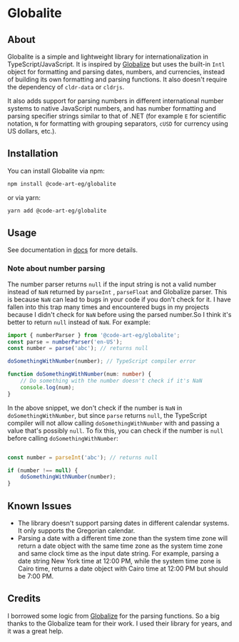 # Globalite

## About

Globalite is a simple and lightweight library for internationalization in TypeScript/JavaScript. 
It is inspired by [Globalize](https://github.com/globalizejs/globalize) but uses the built-in `Intl` object for
formatting and parsing dates, numbers, and currencies, instead of building its own formatting and parsing functions.
It also doesn't require the dependency of `cldr-data` or `cldrjs`.

It also adds support for parsing numbers in different international number systems to native JavaScript numbers, 
and has number formatting and parsing specifier strings similar to that of .NET (for example `E` for scientific notation, 
`N` for formatting with grouping separators, `cUSD` for currency using US dollars, etc.).

## Installation

You can install Globalite via npm:

```bash
npm install @code-art-eg/globalite
```
or via yarn:

```bash
yarn add @code-art-eg/globalite
```

## Usage

See documentation in [docs](https://code-art-eg.github.io/globalite/) for more details.


### Note about number parsing

The number parser returns `null` if the input string is not a valid number instead of `NaN` returned by `parseInt`
, `parseFloat` and Globalize parser. This is because `NaN` can lead to bugs in your code if you don't check for it.
I have fallen into this trap many times and encountered bugs in my projects because I didn't check for `NaN` before 
using the parsed number.So I think it's better to return `null` instead of `NaN`.
For example:

```typescript
import { numberParser } from '@code-art-eg/globalite';
const parse = numberParser('en-US');
const number = parse('abc'); // returns null

doSomethingWithNumber(number); // TypeScript compiler error

function doSomethingWithNumber(num: number) {
	// Do something with the number doesn't check if it's NaN
	console.log(num);
}
```

In the above snippet, we don't check if the number is `NaN` in `doSomethingWithNumber`, but since `parse` returns `null`, 
the TypeScript compiler will not allow calling `doSomethingWithNumber` with and passing a value that's possibly `null`.
To fix this, you can check if the number is `null` before calling `doSomethingWithNumber`:

```typescript

const number = parseInt('abc'); // returns null

if (number !== null) {
	doSomethingWithNumber(number);
}
```

## Known Issues

- The library doesn't support parsing dates in different calendar systems. It only supports the Gregorian calendar.
- Parsing a date with a different time zone than the system time zone will return a date 
object with the same time zone as the system time zone and same clock time as the input date string.
For example, parsing a date string New York time at 12:00 PM, while the system time zone is Cairo time, 
returns a date object with Cairo time at 12:00 PM but should be 7:00 PM.


## Credits

I borrowed some logic from [Globalize](https://github.com/globalizejs/globalize) for the parsing functions. 
So a big thanks to the Globalize team for their work. I used their library for years, and it was a great help.

